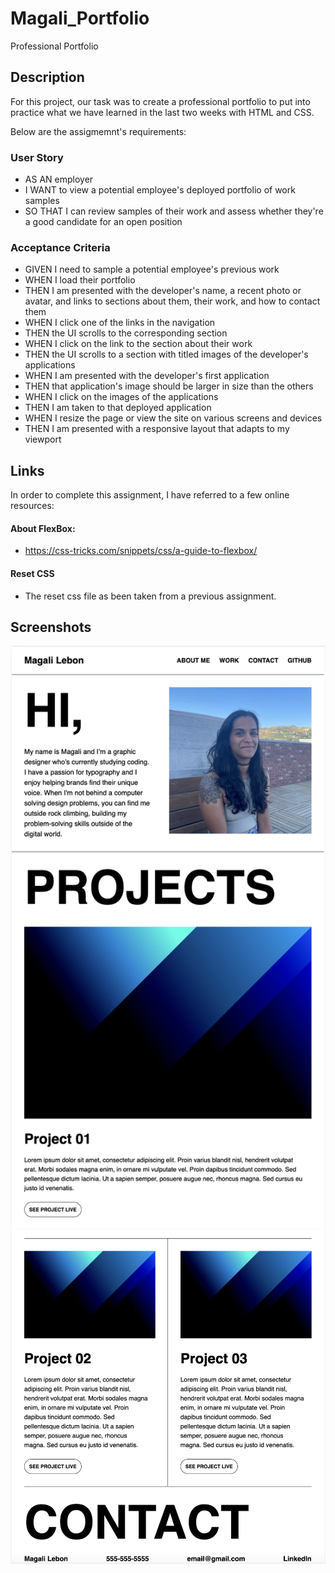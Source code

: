 # Magali_Portfolio
Professional Portfolio

## Description

For this project, our task was to create a professional portfolio to put into practice what we have learned in the last two weeks with HTML and CSS.

Below are the assigmemnt's requirements:

### User Story

* AS AN employer
* I WANT to view a potential employee's deployed portfolio of work samples
* SO THAT I can review samples of their work and assess whether they're a good candidate for an open position

### Acceptance Criteria

* GIVEN I need to sample a potential employee's previous work
* WHEN I load their portfolio
* THEN I am presented with the developer's name, a recent photo or avatar, and links to sections about them, their work, and how to contact them
* WHEN I click one of the links in the navigation
* THEN the UI scrolls to the corresponding section
* WHEN I click on the link to the section about their work
* THEN the UI scrolls to a section with titled images of the developer's applications
* WHEN I am presented with the developer's first application
* THEN that application's image should be larger in size than the others
* WHEN I click on the images of the applications
* THEN I am taken to that deployed application
* WHEN I resize the page or view the site on various screens and devices
* THEN I am presented with a responsive layout that adapts to my viewport

## Links

In order to complete this assignment, I have referred to a few online resources:

#### About FlexBox:
* https://css-tricks.com/snippets/css/a-guide-to-flexbox/

#### Reset CSS

* The reset css file as been taken from a previous assignment.


## Screenshots

![Website Screenshot Top part](./assets/images/PortfolioTop.png)
![Website Screenshot Bottom part](./assets/images/PortfolioBottom.png)